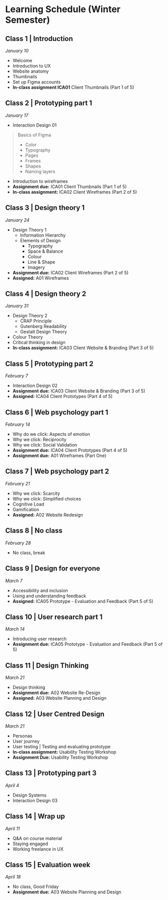 # Learning Schedule (Winter Semester)

## Class 1 | Introduction

*January 10*

- Welcome
- Introduction to UX
- Website anatomy
- Thumbnails
- Set up Figma accounts
- **In-class assignment ICA01** Client Thumbnails (Part 1 of 5)

## Class 2 | Prototyping part 1

*January 17*

- Interaction Design 01

> Basics of Figma  
>
> - Color  
> - Typography  
> - Pages  
> - Frames  
> - Shapes  
> - Naming layers

- Introduction to wireframes
- **Assignment due:** ICA01 Client Thumbnails (Part 1 of 5)
- **In-class assignment:** ICA02 Client Wireframes (Part 2 of 5)

## Class 3 | Design theory 1

*January 24*

- Design Theory 1
  - Information Hierarchy
  - Elements of Design
    - Typography
    - Space & Balance
    - Colour
    - Line & Shape
    - Imagery
- **Assignment due:** ICA02 Client Wireframes (Part 2 of 5)
- **Assigned:** A01 Wireframes

## Class 4 | Design theory 2

*January 31*

- Design Theory 2
  - CRAP Principle
  - Gutenberg Readability
  - Gestalt Design Theory
- Colour Theory
- Critical thinking in design
- **In-class assignment:** ICA03 Client Website & Branding (Part 3 of 5)

## Class 5 | Prototyping part 2

*February 7*

- Interaction Design 02
- **Assignment due:** ICA03 Client Website & Branding (Part 3 of 5)
- **Assigned:** ICA04 Client Prototypes (Part 4 of 5)

## Class 6 | Web psychology part 1

*February 14*

- Why do we click: Aspects of emotion
- Why we click: Reciprocity
- Why we click: Social Validation
- **Assignment due:** ICA04 Client Prototypes (Part 4 of 5)
- **Assignment due:** A01 Wireframes (Part One)

## Class 7 | Web psychology part 2

*February 21*

- Why we click: Scarcity
- Why we click: Simplified choices
- Cognitive Load
- Gamification
- **Assigned:** A02 Website Redesign

## Class 8 | No class

*February 28*

- No class, break

## Class 9 | Design for everyone

*March 7*

- Accessibility and inclusion
- Using and understanding feedback
- **Assigned:** ICA05 Prototype - Evaluation and Feedback (Part 5 of 5)

## Class 10 | User research part 1

*March 14*

- Introducing user research
- **Assignment due:** ICA05 Prototype - Evaluation and Feedback (Part 5 of 5)

## Class 11 | Design Thinking

*March 21*

- Design thinking
- **Assignment due:** A02 Website Re-Design
- **Assigned:** A03 Website Planning and Design

## Class 12 | User Centred Design

*March 21*

- Personas
- User journey
- User testing | Testing and evaluating prototype
- **In-class assignment:** Usability Testing Workshop
- **Assignment Due:** Usability Testing Workshop

## Class 13 | Prototyping part 3

*April 4*

- Design Systems
- Interaction Design 03

## Class 14 | Wrap up

*April 11*

- Q&A on course material
- Staying engaged
- Working freelance in UX

## Class 15 | Evaluation week

*April 18*

- No class, Good Friday
- **Assignment due:** A03 Website Planning and Design
